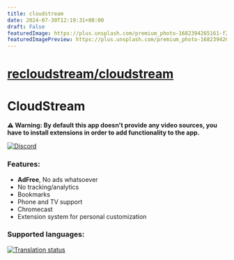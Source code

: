 ```yaml
---
title: cloudstream
date: 2024-07-30T12:19:31+08:00
draft: False
featuredImage: https://plus.unsplash.com/premium_photo-1682394265161-f271cb036521?ixid=M3w0NjAwMjJ8MHwxfHJhbmRvbXx8fHx8fHx8fDE3MjIzMTMwMzV8&ixlib=rb-4.0.3
featuredImagePreview: https://plus.unsplash.com/premium_photo-1682394265161-f271cb036521?ixid=M3w0NjAwMjJ8MHwxfHJhbmRvbXx8fHx8fHx8fDE3MjIzMTMwMzV8&ixlib=rb-4.0.3
---
```


# [recloudstream/cloudstream](https://github.com/recloudstream/cloudstream)

# CloudStream

**⚠️ Warning: By default this app doesn't provide any video sources, you have to install extensions in order to add functionality to the app.**


[![Discord](https://invidget.switchblade.xyz/5Hus6fM)](https://discord.gg/5Hus6fM)

### Features:
+ **AdFree**, No ads whatsoever
+ No tracking/analytics
+ Bookmarks
+ Phone and TV support
+ Chromecast
+ Extension system for personal customization

### Supported languages:
<a href="https://hosted.weblate.org/engage/cloudstream/">
  <img src="https://hosted.weblate.org/widgets/cloudstream/-/app/multi-auto.svg" alt="Translation status" />
</a>
